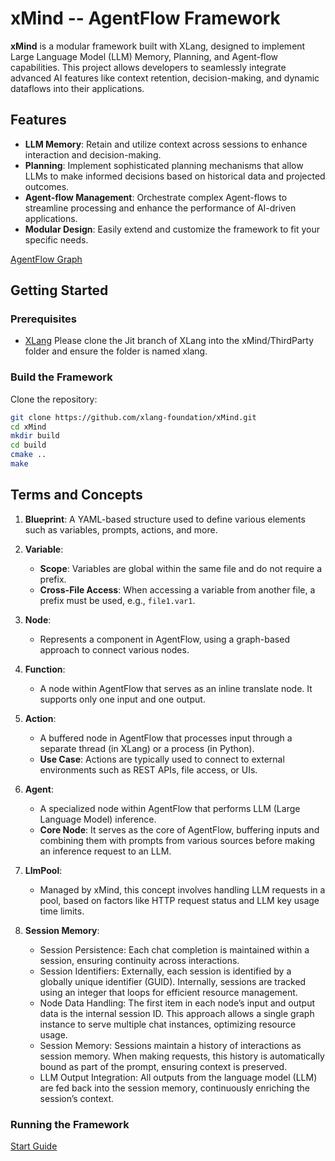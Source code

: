# xMind -- AgentFlow Framework

**xMind** is a modular framework built with XLang, designed to implement Large Language Model (LLM) Memory, Planning, and Agent-flow capabilities. This project allows developers to seamlessly integrate advanced AI features like context retention, decision-making, and dynamic dataflows into their applications.

## Features

- **LLM Memory**: Retain and utilize context across sessions to enhance interaction and decision-making.
- **Planning**: Implement sophisticated planning mechanisms that allow LLMs to make informed decisions based on historical data and projected outcomes.
- **Agent-flow Management**: Orchestrate complex Agent-flows to streamline processing and enhance the performance of AI-driven applications.
- **Modular Design**: Easily extend and customize the framework to fit your specific needs.  

[AgentFlow Graph](./AgentFlow.md)

## Getting Started

### Prerequisites

- [XLang](https://github.com/xlang-foundation/xlang) Please clone the Jit branch of XLang into the xMind/ThirdParty folder and ensure the folder is named xlang.

### Build the Framework

Clone the repository:

```bash
git clone https://github.com/xlang-foundation/xMind.git
cd xMind
mkdir build
cd build
cmake ..
make

```

## Terms and Concepts

1. **Blueprint**: A YAML-based structure used to define various elements such as variables, prompts, actions, and more.

2. **Variable**: 
   - **Scope**: Variables are global within the same file and do not require a prefix. 
   - **Cross-File Access**: When accessing a variable from another file, a prefix must be used, e.g., `file1.var1`.

3. **Node**: 
   - Represents a component in AgentFlow, using a graph-based approach to connect various nodes.

4. **Function**:
   - A node within AgentFlow that serves as an inline translate node. It supports only one input and one output.

5. **Action**:
   - A buffered node in AgentFlow that processes input through a separate thread (in XLang) or a process (in Python).
   - **Use Case**: Actions are typically used to connect to external environments such as REST APIs, file access, or UIs.

6. **Agent**:
   - A specialized node within AgentFlow that performs LLM (Large Language Model) inference. 
   - **Core Node**: It serves as the core of AgentFlow, buffering inputs and combining them with prompts from various sources before making an inference request to an LLM.

7. **LlmPool**:
   - Managed by xMind, this concept involves handling LLM requests in a pool, based on factors like HTTP request status and LLM key usage time limits.
8. **Session Memory**: 
   - Session Persistence: Each chat completion is maintained within a session, ensuring continuity across interactions.
   - Session Identifiers: Externally, each session is identified by a globally unique identifier (GUID). Internally, sessions are tracked using an integer that loops for efficient resource management.
   - Node Data Handling: The first item in each node’s input and output data is the internal session ID. This approach allows a single graph instance to serve multiple chat instances, optimizing resource usage.
   - Session Memory: Sessions maintain a history of interactions as session memory. When making requests, this history is automatically bound as part of the prompt, ensuring context is preserved.
   - LLM Output Integration: All outputs from the language model (LLM) are fed back into the session memory, continuously enriching the session’s context.
### Running the Framework
  [Start Guide](./Start.md)
